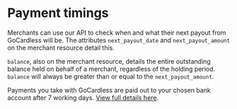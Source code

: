 # Payment timings

Merchants can use our API to check when and what their next payout from GoCardless will be. The attributes `next_payout_date` and `next_payout_amount` on the merchant resource detail this.

`balance`, also on the merchant resource, details the entire outstanding balance held on behalf of a merchant, regardless of the holding period. `balance` will always be greater than or equal to the `next_payout_amount`.

Payments you take with GoCardless are paid out to your chosen bank account after 7 working days. [View full details here](https://gocardless.com/direct-debit/timings).
